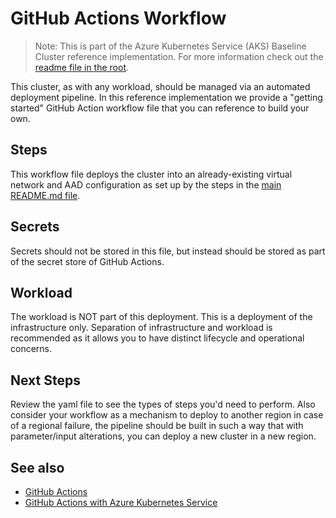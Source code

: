 # GitHub Actions Workflow

> Note: This is part of the Azure Kubernetes Service (AKS) Baseline Cluster reference implementation. For more information check out the [readme file in the root](../README.md).

This cluster, as with any workload, should be managed via an automated deployment pipeline. In this reference implementation we provide a "getting started" GitHub Action workflow file that you can reference to build your own.

## Steps

This workflow file deploys the cluster into an already-existing virtual network and AAD configuration as set up by the steps in the [main README.md file](../README.md).

## Secrets

Secrets should not be stored in this file, but instead should be stored as part of the secret store of GitHub Actions.

## Workload

The workload is NOT part of this deployment.  This is a deployment of the infrastructure only.  Separation of infrastructure and workload is recommended as it allows you to have distinct lifecycle and operational concerns.

## Next Steps

Review the yaml file to see the types of steps you'd need to perform. Also consider your workflow as a mechanism to deploy to another region in case of a regional failure, the pipeline should be built in such a way that with parameter/input alterations, you can deploy a new cluster in a new region.

## See also

* [GitHub Actions](https://help.github.com/actions)
* [GitHub Actions with Azure Kubernetes Service](https://docs.microsoft.com/azure/aks/kubernetes-action)